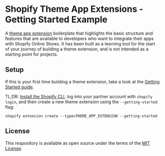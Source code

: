 # Shopify Theme App Extensions - Getting Started Example

A [theme app extension](https://shopify.dev/apps/online-store/theme-app-extensions) boilerplate that highlights the basic structure and features that are available to developers who want to integrate their apps with Shopify Online Stores. It has been built as a learning tool for the start of your journey of building a theme extension, and is not intended as a starting point for projects.

## Setup

If this is your first time building a theme extension, take a look at the [Getting Started guide](https://shopify.dev/apps/online-store/theme-app-extensions/getting-started).


TL;DR: [Install the Shopify CLI](https://shopify.dev/apps/tools/cli/installation), log into your partner account with `shopify login`, and then create a new theme extension using the `--getting-started` flag:

```
shopify extension create --type=THEME_APP_EXTENSION --getting-started
```

## License

This respository is available as open source under the terms of the [MIT License](https://opensource.org/licenses/MIT).

